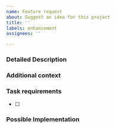 ```yaml
---
name: Feature request
about: Suggest an idea for this project
title: ''
labels: enhancement
assignees: ''

---
```


### Detailed Description

<!-- Provide a detailed description of the change or addition you are proposing -->

### Additional context

<!-- Add any additional context or information about the feature request -->

### Task requirements

<!-- Add the tasks required to implement the feature request -->
<!-- - [ ] Task 1 -->
<!-- - [ ] Task 2 -->
<!-- - [ ] Task 3 -->

- [ ]

### Possible Implementation

<!--- Not obligatory, but suggest an idea for implementing addition or change -->

